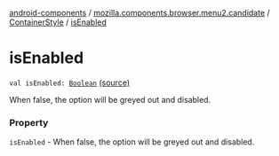 [android-components](../../index.md) / [mozilla.components.browser.menu2.candidate](../index.md) / [ContainerStyle](index.md) / [isEnabled](./is-enabled.md)

# isEnabled

`val isEnabled: `[`Boolean`](https://kotlinlang.org/api/latest/jvm/stdlib/kotlin/-boolean/index.html) [(source)](https://github.com/mozilla-mobile/android-components/blob/master/components/browser/menu2/src/main/java/mozilla/components/browser/menu2/candidate/ContainerStyle.kt#L15)

When false, the option will be greyed out and disabled.

### Property

`isEnabled` - When false, the option will be greyed out and disabled.